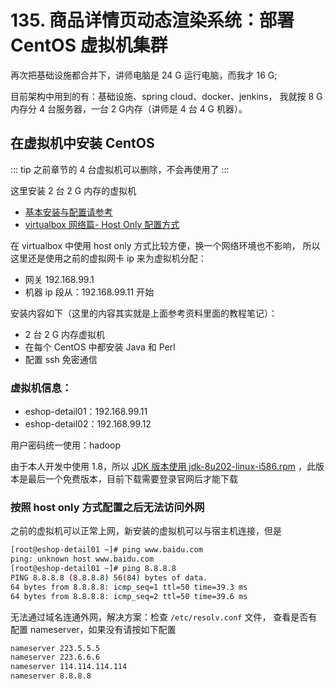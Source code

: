 # 135. 商品详情页动态渲染系统：部署 CentOS 虚拟机集群

再次把基础设施都合并下，讲师电脑是 24 G 运行电脑，而我才 16 G;

目前架构中用到的有：基础设施、spring cloud、docker、jenkins，
我就按 8 G 内存分 4 台服务器，一台 2 G内存（讲师是 4 台 4 G 机器）。

## 在虚拟机中安装 CentOS
::: tip
之前章节的 4 台虚拟机可以删除，不会再使用了
:::

这里安装 2 台 2 G 内存的虚拟机

- [基本安装与配置请参考](../006.md#在虚拟机中安装-centos)
- [virtualbox 网络篇- Host Only 配置方式](/_posts/virtualbox/)

在 virtualbox 中使用 host only 方式比较方便，换一个网络环境也不影响，
所以这里还是使用之前的虚拟网卡 ip 来为虚拟机分配：

- 网关 192.168.99.1
- 机器 ip 段从：192.168.99.11 开始

安装内容如下（这里的内容其实就是上面参考资料里面的教程笔记）：

- 2 台 2 G 内存虚拟机
- 在每个 CentOS 中都安装 Java 和 Perl
- 配置 ssh 免密通信

### 虚拟机信息：

- eshop-detail01：192.168.99.11
- eshop-detail02：192.168.99.12

用户密码统一使用：hadoop

由于本人开发中使用 1.8，所以 [JDK 版本使用 jdk-8u202-linux-i586.rpm](https://www.oracle.com/technetwork/java/javase/downloads/java-archive-javase8-2177648.html)
，此版本是最后一个免费版本，目前下载需要登录官网后才能下载

### 按照 host only 方式配置之后无法访问外网
之前的虚拟机可以正常上网，新安装的虚拟机可以与宿主机连接，但是

```bash
[root@eshop-detail01 ~]# ping www.baidu.com
ping: unknown host www.baidu.com
[root@eshop-detail01 ~]# ping 8.8.8.8
PING 8.8.8.8 (8.8.8.8) 56(84) bytes of data.
64 bytes from 8.8.8.8: icmp_seq=1 ttl=50 time=39.3 ms
64 bytes from 8.8.8.8: icmp_seq=2 ttl=50 time=39.6 ms
```

无法通过域名连通外网，解决方案：检查 `/etc/resolv.conf` 文件，
查看是否有配置 nameserver，如果没有请按如下配置

```bash
nameserver 223.5.5.5
nameserver 223.6.6.6
nameserver 114.114.114.114
nameserver 8.8.8.8
```
